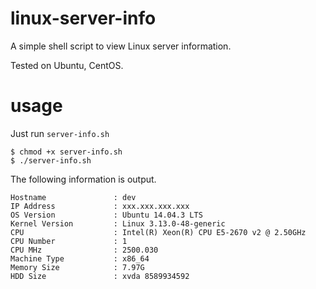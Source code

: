 # linux-server-info

A simple shell script to view Linux server information.

Tested on Ubuntu, CentOS.

# usage

Just run `server-info.sh` 

```
$ chmod +x server-info.sh
$ ./server-info.sh
```

The following information is output.

```
Hostname               : dev
IP Address             : xxx.xxx.xxx.xxx
OS Version             : Ubuntu 14.04.3 LTS
Kernel Version         : Linux 3.13.0-48-generic
CPU                    : Intel(R) Xeon(R) CPU E5-2670 v2 @ 2.50GHz
CPU Number             : 1
CPU MHz                : 2500.030
Machine Type           : x86_64
Memory Size            : 7.97G
HDD Size               : xvda 8589934592
```
